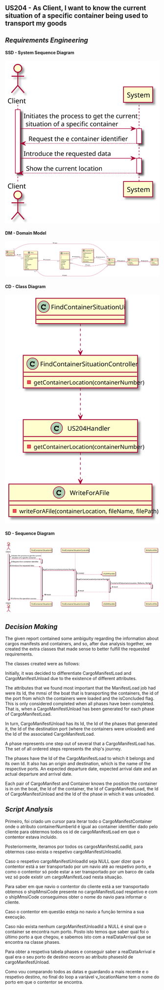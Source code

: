 ## US204 - As Client, I want to know the current situation of a specific container being used to transport my goods
## *Requirements Engineering*
#### SSD - System Sequence Diagram
![SSD_US204](US204_SSD.svg)
#### DM - Domain Model
![DM_US204](US204_DM.svg)
#### CD - Class Diagram
![CD_US204](US204_CD.svg)
#### SD - Sequence Diagram
![SD_US204](US204_SD.svg)

## *Decision Making*
The given report contained some ambiguity regarding the information about cargos manifests and containers, and so, after due analysis together, we created the extra classes that made sense to better fulfill the requested requirements.

The classes created were as follows:

Initially, it was decided to differentiate CargoManifestLoad and CargoManifestUnload due to the existence of different attributes.

The attributes that we found most important that the ManifestLoad job had were its Id, the mmsi of the boat that is transporting the containers, the id of the port from which the containers were loaded and the isConcluded flag. This is only considered completed when all phases have been completed. That is, when a CargoManifestUnload has been generated for each phase of CargoManifestLoad.

In turn, CargoManifestUnload has its Id, the Id of the phases that generated it, the Id of the destination port (where the containers were unloaded) and the Id of the associated CargoManifestLoad.

A phase represents one step out of several that a CargoManifestLoad has. The set of all ordered steps represents the ship's journey.

The phases have the Id of the CargoManifestLoad to which it belongs and its own Id. It also has an origin and destination, which is the name of the respective ports. An expected departure date, expected arrival date and an actual departure and arrival date.

Each pair of CargoManifest and Container knows the position the container is in on the boat, the Id of the container, the Id of CargoManifestLoad, the Id of CargoManifestUnload and the Id of the phase in which it was unloaded.
## *Script Analysis*

Primeiro, foi criado um cursor para iterar todo o CargoManifestContainer onde o atributo containerNumberId é igual ao container identifier dado pelo cliente para obtermos todos os id de cargoManifestLoad em que o contentor estava incluído.

Posteriormente, iteramos por todos os cargosManifestsLoadId, para obtermos caso exista o respetivo cargoManifestUnloadId.

Caso o respetivo cargoManifestUnloadId seja NULL quer dizer que o contentor está a ser transportado por um navio até ao respetivo porto, e como o contentor só pode estar a ser transportado por um barco de cada vez só pode existir um cargoManifestLoad nesta situação.

Para saber em que navio o contentor do cliente está a ser transportado obtemos o shipMmsiCode presente no cargoManifestLoad respetivo e com o shipMmsiCode conseguimos obter o nome do navio para informar o cliente.

Caso o contentor em questão esteja no navio a função termina a sua execução.

Caso não exista nenhum cargoManifestUnloadId a NULL é sinal que o container se encontra num porto. Posto isto temos que saber qual foi o último porto a que chegou, e sabemos isto com a realDataArrival que se encontra na classe phases.

Para obter a respetiva tabela phases e conseguir saber a realDataArrival e qual era o seu porto de destino recorro ao atributo phasesId de cargoManifestUnload.

Como vou comparando todos as datas e guardando a mais recente e o respetivo destino, no final do loop a variável v_locationName tem o nome do porto em que o contentor se encontra. 




